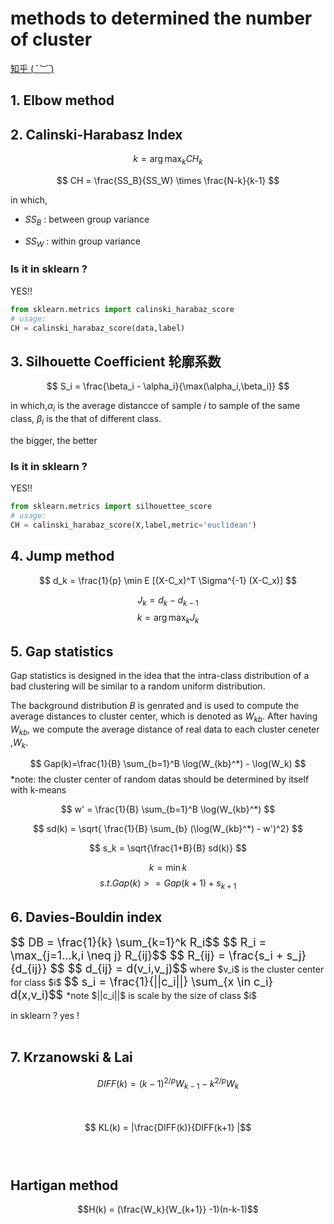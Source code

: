 # methods to determined the number of cluster

[知乎 (*ˉ︶ˉ*)](https://www.zhihu.com/question/59384549?sort=created)



## 1. Elbow method

## 2. Calinski-Harabasz Index

$$k=\arg \max_{k} CH_k$$

$$ CH = \frac{SS_B}{SS_W} \times \frac{N-k}{k-1} $$

in which,  
- $SS_B \text{ : between group variance}$   

- $SS_W \text{ : within group variance}$

### Is it in sklearn ?
YES!!
```python
from sklearn.metrics import calinski_harabaz_score
# usage:
CH = calinski_harabaz_score(data,label)
```
## 3. Silhouette Coefficient 轮廓系数

$$ S_i = \frac{\beta_i - \alpha_i}{\max(\alpha_i,\beta_i)} $$

in which,$\alpha_i$ is the average distancce of sample $i$ to sample of the same class, $\beta_i$ is the that of different class.

the bigger, the better

### Is it in sklearn ?
YES!! 
```python
from sklearn.metrics import silhouettee_score
# usage:
CH = calinski_harabaz_score(X,label,metric='euclidean')
```

## 4. Jump method

$$ d_k = \frac{1}{p} \min E [(X-C_x)^T \Sigma^{-1} (X-C_x)] $$

$$ J_k = d_k - d_{k-1}$$
$$ k = \arg \max_k J_k$$

## 5. Gap statistics

Gap statistics is designed in the idea that the intra-class distribution of a bad clustering will be similar to a random uniform distribution.  

The background distribution $B$ is genrated and is used to compute the average distances to cluster center, which is denoted as $W_{kb}$. After having $W_{kb}$, we compute the average distance of real data to each cluster ceneter ,$W_k$. 

$$ Gap(k)=\frac{1}{B} \sum_{b=1}^B \log(W_{kb}^*) - \log(W_k) $$ 
*note: the cluster center of random datas should be determined by itself with k-means

$$ w' = \frac{1}{B} \sum_{b=1}^B \log(W_{kb}^*) $$

$$ sd(k) = \sqrt{ \frac{1}{B} \sum_{b} (\log(W_{kb}^*) - w')^2} $$

$$ s_k = \sqrt{\frac{1+B}{B} sd(k)} $$

$$ k = \min k $$
$$s.t.   Gap(k) >= Gap(k+1) +s_{k+1}$$

## 6. Davies-Bouldin index



<font size=4>
$$ DB = \frac{1}{k} \sum_{k=1}^k R_i$$
$$ R_i = \max_{j=1...k,i \neq j} R_{ij}$$
$$ R_{ij} = \frac{s_i + s_j}{d_{ij}} $$
$$ d_{ij} = d(v_i,v_j)$$</font>
where $v_i$ is the cluster center for class $i$  
<font size=4>
$$ s_i = \frac{1}{||c_i||} \sum_{x \in c_i} d(x,v_i)$$ </font>
*note $||c_i||$ is scale by the size of class $i$  

in sklearn ? yes !
&nbsp;  
&nbsp;  
## 7. Krzanowski & Lai 
$$ DIFF(k) = (k-1)^{2/p}W_{k-1} - k^{2/p}W_k$$  
&nbsp;
$$ KL(k) = |\frac{DIFF(k)}{DIFF(k+1} |$$
&nbsp;  
&nbsp;  

## Hartigan method
$$H(k) = (\frac{W_k}{W_{k+1}} -1)(n-k-1)$$

&nbsp;  
&nbsp;   